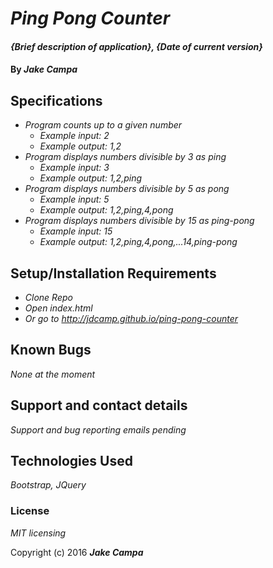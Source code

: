 # _Ping Pong Counter_

#### _{Brief description of application}, {Date of current version}_

#### By _**Jake Campa**_

## Specifications

* _Program counts up to a given number_
  * _Example input: 2_
  * _Example output: 1,2_
* _Program displays numbers divisible by 3 as ping_
  * _Example input: 3_
  * _Example output: 1,2,ping_
* _Program displays numbers divisible by 5 as pong_
  * _Example input: 5_
  * _Example output: 1,2,ping,4,pong_
* _Program displays numbers divisible by 15 as ping-pong_
  * _Example input: 15_
  * _Example output: 1,2,ping,4,pong,...14,ping-pong_

## Setup/Installation Requirements

* _Clone Repo_
* _Open index.html_
* _Or go to http://jdcamp.github.io/ping-pong-counter_


## Known Bugs

_None at the moment_

## Support and contact details

_Support and bug reporting emails pending_

## Technologies Used

_Bootstrap, JQuery_

### License

*MIT licensing*

Copyright (c) 2016 **_Jake Campa_**
